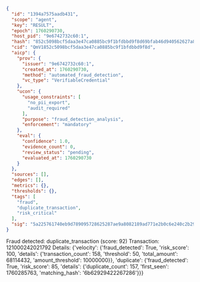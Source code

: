 ```json
{
  "id": "1394a7575aadb431",
  "scope": "agent",
  "key": "RESULT",
  "epoch": 1760290730,
  "host_pid": "9e6742732c60:1",
  "hash": "852c5098bcf5daa3e47ca0885bc9f1bfdbbd9f8d69bfab46d940562627a82775",
  "cid": "QmV1852c5098bcf5daa3e47ca0885bc9f1bfdbbd9f8d",
  "aicp": {
    "prov": {
      "issuer": "9e6742732c60:1",
      "created_at": 1760290730,
      "method": "automated_fraud_detection",
      "vc_type": "VerifiableCredential"
    },
    "ucon": {
      "usage_constraints": [
        "no_pii_export",
        "audit_required"
      ],
      "purpose": "fraud_detection_analysis",
      "enforcement": "mandatory"
    },
    "eval": {
      "confidence": 1.0,
      "evidence_count": 0,
      "review_status": "pending",
      "evaluated_at": 1760290730
    }
  },
  "sources": [],
  "edges": [],
  "metrics": {},
  "thresholds": {},
  "tags": [
    "fraud",
    "duplicate_transaction",
    "risk_critical"
  ],
  "sig": "5a225761740eb9d789095728625287ae9a8082189ad771e2b0c6e240c2b29a24"
}
```

Fraud detected: duplicate_transaction (score: 92)
Transaction: 121000242021792
Details: {'velocity': {'fraud_detected': True, 'risk_score': 100, 'details': {'transaction_count': 158, 'threshold': 50, 'total_amount': 68114432, 'amount_threshold': 10000000}}, 'duplicate': {'fraud_detected': True, 'risk_score': 85, 'details': {'duplicate_count': 157, 'first_seen': 1760285763, 'matching_hash': '6b62929422267286'}}}